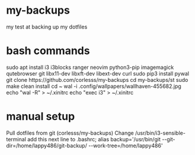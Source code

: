 # my-backups
my test at backing up my dotfiles

# bash commands
<p>sudo apt install i3 i3blocks ranger neovim python3-pip imagemagick qutebrowser git libx11-dev libxft-dev libext-dev curl
sudo pip3 install pywal
git clone https://github.com/corlesss/my-backups
cd my-backups/st
sudo make clean install
cd ~
wal -i .config/wallpapers/wallhaven-455682.jpg
echo "wal -R" > ~/.xinitrc
echo "exec i3" > ~/.xinitrc</p>

# manual setup
<p>Pull dotfiles from git (corlesss/my-backups)
Change /usr/bin/i3-sensible-terminal
add this next line to .bashrc;
alias backup='/usr/bin/git --git-dir=/home/lappy486/git-backup/ --work-tree=/home/lappy486'</p>

